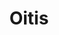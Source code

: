 ---
layout: album
title: Oitis

titulo: Oitis
artista: Sergio Roberto de Oliveira
ano: 2012
capa: /assets/albuns/oitis/oitis.jpg
faixas:
- nome: 
  subfaixas:
  - nome: "Farsa"
    num: "01"
    tempo: "5:51"
  - nome: "Oitis"
    num: "02"
    tempo: "7:21"
  - nome: "Canção do dia de sempre"
    num: "03"
    tempo: "6:55"
- nome: "Fantasia para flauta solo"
  subfaixas:
  - nome: "I"
    num: "04"
    tempo: "2:40"
  - nome: "II"
    num: "05"
    tempo: "2:48"
  - nome: "III"
    num: "06"
    tempo: "2:34"
  - nome: "Preciso de um amor"
    num: "07"
    tempo: "8:18"
- nome: "Umas coisas do coração"
  subfaixas:
  - nome: "I – Agitado"
    num: "08"
    tempo: "2:04"
  - nome: "II – A resolver"
    num: "09"
    tempo: "2:59"
  - nome: "III – Sempre aberto"
    num: "10"
    tempo: "2:16"
  - nome: "A canção que não foi escrita"
    num: "11"
    tempo: "5:19"
  - nome: "Frevo"
    num: "12"
    tempo: "2:59"
---